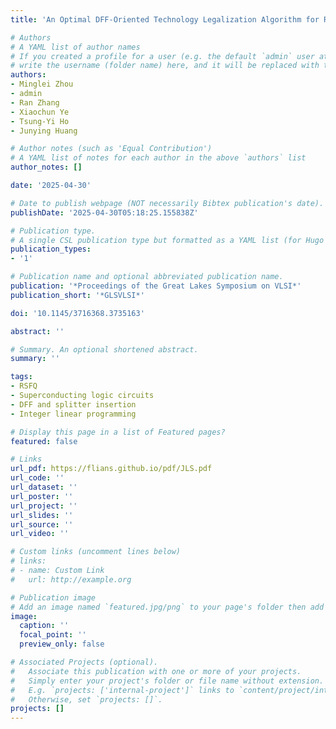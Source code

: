 ```yaml
---
title: 'An Optimal DFF-Oriented Technology Legalization Algorithm for Rapid Single-Flux-Quantum Circuits'

# Authors
# A YAML list of author names
# If you created a profile for a user (e.g. the default `admin` user at `content/authors/admin/`), 
# write the username (folder name) here, and it will be replaced with their full name and linked to their profile.
authors:
- Minglei Zhou
- admin
- Ran Zhang
- Xiaochun Ye
- Tsung-Yi Ho
- Junying Huang

# Author notes (such as 'Equal Contribution')
# A YAML list of notes for each author in the above `authors` list
author_notes: []

date: '2025-04-30'

# Date to publish webpage (NOT necessarily Bibtex publication's date).
publishDate: '2025-04-30T05:18:25.155838Z'

# Publication type.
# A single CSL publication type but formatted as a YAML list (for Hugo requirements).
publication_types:
- '1'

# Publication name and optional abbreviated publication name.
publication: '*Proceedings of the Great Lakes Symposium on VLSI*'
publication_short: '*GLSVLSI*'

doi: '10.1145/3716368.3735163'

abstract: ''

# Summary. An optional shortened abstract.
summary: ''

tags:
- RSFQ
- Superconducting logic circuits
- DFF and splitter insertion
- Integer linear programming

# Display this page in a list of Featured pages?
featured: false

# Links
url_pdf: https://flians.github.io/pdf/JLS.pdf
url_code: ''
url_dataset: ''
url_poster: ''
url_project: ''
url_slides: ''
url_source: ''
url_video: ''

# Custom links (uncomment lines below)
# links:
# - name: Custom Link
#   url: http://example.org

# Publication image
# Add an image named `featured.jpg/png` to your page's folder then add a caption below.
image:
  caption: ''
  focal_point: ''
  preview_only: false

# Associated Projects (optional).
#   Associate this publication with one or more of your projects.
#   Simply enter your project's folder or file name without extension.
#   E.g. `projects: ['internal-project']` links to `content/project/internal-project/index.md`.
#   Otherwise, set `projects: []`.
projects: []
---
```


